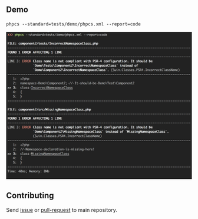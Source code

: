 
## Demo

```
phpcs --standard=tests/demo/phpcs.xml --report=code
```

![](tests/demo/demo.png)

## Contributing

Send [issue](https://github.com/suin/php/issues) or [pull-request](https://github.com/suin/php/pulls) to main repository.
